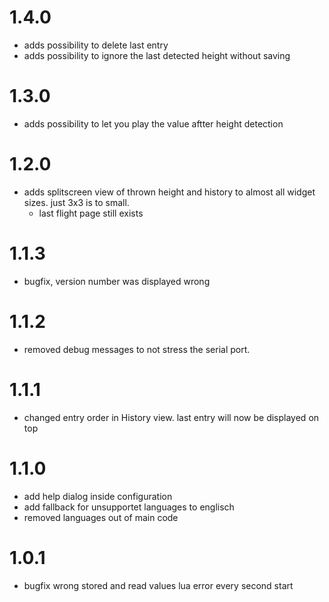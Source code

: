# 1.4.0
- adds possibility to delete last entry
- adds possibility to ignore the last detected height without saving

# 1.3.0
- adds possibility to let you play the value aftter height detection

# 1.2.0
- adds splitscreen view of thrown height and history to almost all widget sizes. just 3x3 is to small.
    - last flight page still exists

# 1.1.3
- bugfix, version number was displayed wrong

# 1.1.2
- removed debug messages to not stress the serial port. 

# 1.1.1
- changed entry order in History view. 
    last entry will now be displayed on top

# 1.1.0
- add help dialog inside configuration
- add fallback for unsupportet languages to englisch
- removed languages out of main code

# 1.0.1
- bugfix wrong stored and read values
    lua error every second start